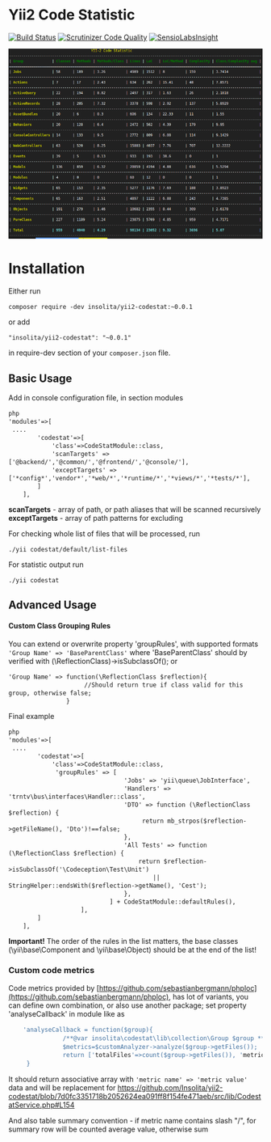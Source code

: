 Yii2 Code Statistic
===================
[![Build Status](https://travis-ci.org/Insolita/yii2-codestat.svg?branch=master)](https://travis-ci.org/Insolita/yii2-codestat)
[![Scrutinizer Code Quality](https://scrutinizer-ci.com/g/Insolita/yii2-codestat/badges/quality-score.png?b=master)](https://scrutinizer-ci.com/g/Insolita/yii2-codestat/?branch=master)
[![SensioLabsInsight](https://insight.sensiolabs.com/projects/a2b84a39-bbae-4330-ae75-d464111f98ac/small.png)](https://insight.sensiolabs.com/projects/a2b84a39-bbae-4330-ae75-d464111f98ac)

![screenshot](codestat.png)

Installation
============
Either run

```
composer require -dev insolita/yii2-codestat:~0.0.1
```
or add

```
"insolita/yii2-codestat": "~0.0.1"
```
in require-dev section of your `composer.json` file.

Basic Usage
-----------

Add in console configuration file, in section modules

```
php
'modules'=>[
 ....
        'codestat'=>[
            'class'=>CodeStatModule::class,
            'scanTargets' => ['@backend/','@common/','@frontend/','@console/'],
            'exceptTargets' => ['*config*','vendor*','*web/*','*runtime/*','*views/*','*tests/*'],
        ]
    ],

```

 **scanTargets**   - array of path, or path aliases that will be scanned recursively
 **exceptTargets** - array of path patterns for excluding

For checking whole list of files that will be processed, run
```
./yii codestat/default/list-files
```

For statistic output run
```
./yii codestat
```

Advanced Usage
--------------

#### Custom Class Grouping Rules

You can extend or overwrite property 'groupRules', with supported formats
`'Group Name' => 'BaseParentClass'`
 where 'BaseParentClass' should by verified with (\ReflectionClass)->isSubclassOf();
or
```
'Group Name' => function(\ReflectionClass $reflection){
                     //Should return true if class valid for this group, otherwise false;
                }
```
Final example

```
php
'modules'=>[
 ....
        'codestat'=>[
            'class'=>CodeStatModule::class,
             'groupRules' => [
                                'Jobs' => 'yii\queue\JobInterface',
                                'Handlers' => 'trntv\bus\interfaces\Handler::class',
                                'DTO' => function (\ReflectionClass $reflection) {
                                     return mb_strpos($reflection->getFileName(), 'Dto')!==false;
                                },
                                'All Tests' => function (\ReflectionClass $reflection) {
                                    return $reflection->isSubclassOf('\Codeception\Test\Unit')
                                        || StringHelper::endsWith($reflection->getName(), 'Cest');
                                },
                            ] + CodeStatModule::defaultRules(),
                    ],
        ]
    ],
```
**Important!** The order of the rules in the list matters, the base classes (\yii\base\Component and \yii\base\Object) should be at the end of the list!

### Custom code metrics

Code metrics provided by [https://github.com/sebastianbergmann/phploc](https://github.com/sebastianbergmann/phploc),  has lot of variants, you can define own combination, or also use another package;
set property 'analyseCallback' in module like as
```php
    'analyseCallback = function($group){
               /**@var insolita\codestat\lib\collection\Group $group **/
               $metrics=$customAnalyzer->analyze($group->getFiles());
               return ['totalFiles'=>count($group->getFiles()), 'metric1'=>$metrics[some], ...etc];
     }
```
It should return associative array with `'metric name' => 'metric value'` data and will be replacement for https://github.com/Insolita/yii2-codestat/blob/7d0fc3351718b2052624ea091ff8f154fe471aeb/src/lib/CodestatService.php#L154

And also table summary convention - if metric name contains slash "/", for summary row will be counted average value, otherwise sum


